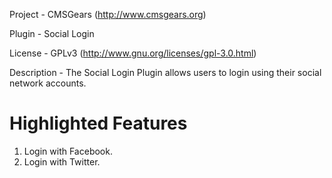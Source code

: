 Project 	- CMSGears (http://www.cmsgears.org)

Plugin  	- Social Login

License 	- GPLv3 (http://www.gnu.org/licenses/gpl-3.0.html)

Description - The Social Login Plugin allows users to login using their social network accounts.

Highlighted Features
=========================================
1. Login with Facebook.
2. Login with Twitter.